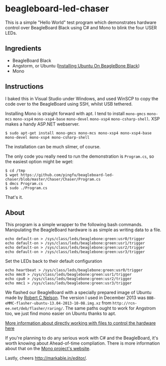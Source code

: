 beagleboard-led-chaser
======================

This is a simple "Hello World" test program which demonstrates hardware control over BeagleBoard Black using C# and Mono to blink the four USER LEDs.

## Ingredients

 - BeagleBoard Black
 - Angstorm, or Ubuntu ([Installing Ubuntu On BeagleBone Black][0])
 - Mono

## Instructions

I baked this in Visual Studio under Windows, and used WinSCP to copy the code over to the BeagleBoard using SSH, whilst USB tethered.

Installing Mono is straight forward with apt. I tend to install `mono-gmcs` `mono-mcs` `mono-xsp4` `mono-xsp4-base` `mono-devel` `mono-xsp4` `mono-csharp-shell`. XSP makes a handy ASP.NET webserver.

```
$ sudo apt-get install mono-gmcs mono-mcs mono-xsp4 mono-xsp4-base mono-devel mono-xsp4 mono-csharp-shell
```

The installation can be much slimer, of course.

The only code you really need to run the demonstration is `Program.cs`, so the easiest option might be wget:

```
$ cd /tmp
$ wget https://github.com/pingfu/beagleboard-led-chaser/blob/master/Chaser/Chaser/Program.cs
$ dmcs Program.cs
$ sudo ./Program.cs
```

That's it.

## About

This program is a simple wrapper to the following bash commands. Manipulating the BeagleBoard hardware is as simple as writing data to a file.

```
echo default-on > /sys/class/leds/beaglebone:green:usr0/trigger
echo default-on > /sys/class/leds/beaglebone:green:usr1/trigger
echo default-on > /sys/class/leds/beaglebone:green:usr2/trigger
echo default-on > /sys/class/leds/beaglebone:green:usr3/trigger
```

Set the LEDs back to their default configuration

```
echo heartbeat > /sys/class/leds/beaglebone:green:usr0/trigger
echo mmc0 > /sys/class/leds/beaglebone:green:usr1/trigger
echo cpu0 > /sys/class/leds/beaglebone:green:usr2/trigger
echo mmc1 > /sys/class/leds/beaglebone:green:usr3/trigger
```

We flashed our BeagleBoard with a specially prepared image of Ubuntu made by [Robert C Nelson][1]. The version I used in December 2013 was `BBB-eMMC-flasher-ubuntu-13.04-2013-10-08.img.xz` from `http://rcn-ee.net/deb/flasher/raring/`. The same paths ought to work for Angstrom too, we just find mono easier on Ubuntu thanks to apt.

[More information about directly working with files to control the hardware here][2]

If you're planning to do any serious work with C# and the BeagleBoard, it's worth knowing about Ahead-of-time compliation. There is more information about that on the [Mono project's website][3].

Lastly, cheers http://markable.in/editor/.

 [0]: http://elinux.org/Beagleboard:Ubuntu_On_BeagleBone_Black
 [1]: https://github.com/RobertCNelson
 [2]: http://www.circuidipity.com/bbb-led.html
 [3]: http://www.mono-project.com/AOT
 
 
 
 